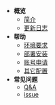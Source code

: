 - **概览**
   -  [简介](README.md)
   -  [更新日志](changelog.md)
- **帮助**
   - [环境要求](env.md)
   - [部署安装](install.md)
   - [账号申请](apply.md)
   - [其它配置](other.md)
- **常见问题**
   - [Q&A](question.md)
   - [issue](issue.md)
